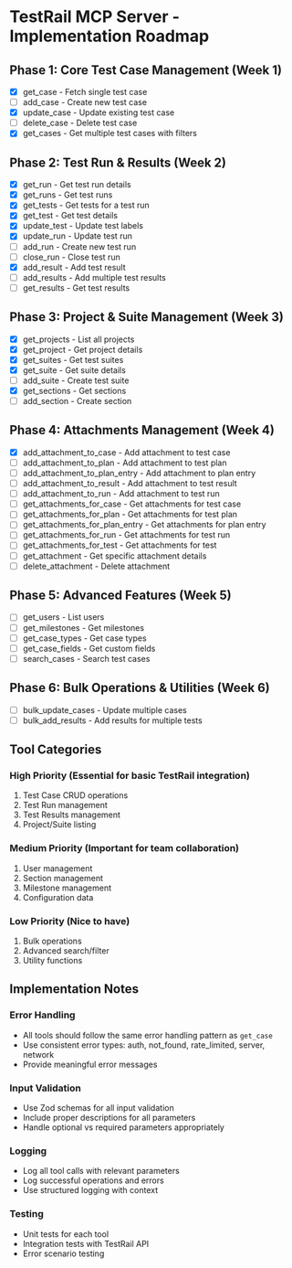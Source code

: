 # TestRail MCP Server - Implementation Roadmap

## Phase 1: Core Test Case Management (Week 1)
- [x] get_case - Fetch single test case
- [ ] add_case - Create new test case
- [x] update_case - Update existing test case
- [ ] delete_case - Delete test case
- [x] get_cases - Get multiple test cases with filters

## Phase 2: Test Run & Results (Week 2)
- [x] get_run - Get test run details
- [x] get_runs - Get test runs
- [x] get_tests - Get tests for a test run
- [x] get_test - Get test details
- [x] update_test - Update test labels
- [x] update_run - Update test run
- [ ] add_run - Create new test run
- [ ] close_run - Close test run
- [x] add_result - Add test result
- [ ] add_results - Add multiple test results
- [ ] get_results - Get test results

## Phase 3: Project & Suite Management (Week 3)
- [x] get_projects - List all projects
- [x] get_project - Get project details
- [x] get_suites - Get test suites
- [x] get_suite - Get suite details
- [ ] add_suite - Create test suite
- [x] get_sections - Get sections
- [ ] add_section - Create section

## Phase 4: Attachments Management (Week 4)
- [x] add_attachment_to_case - Add attachment to test case
- [ ] add_attachment_to_plan - Add attachment to test plan
- [ ] add_attachment_to_plan_entry - Add attachment to plan entry
- [ ] add_attachment_to_result - Add attachment to test result
- [ ] add_attachment_to_run - Add attachment to test run
- [ ] get_attachments_for_case - Get attachments for test case
- [ ] get_attachments_for_plan - Get attachments for test plan
- [ ] get_attachments_for_plan_entry - Get attachments for plan entry
- [ ] get_attachments_for_run - Get attachments for test run
- [ ] get_attachments_for_test - Get attachments for test
- [ ] get_attachment - Get specific attachment details
- [ ] delete_attachment - Delete attachment

## Phase 5: Advanced Features (Week 5)
- [ ] get_users - List users
- [ ] get_milestones - Get milestones
- [ ] get_case_types - Get case types
- [ ] get_case_fields - Get custom fields
- [ ] search_cases - Search test cases

## Phase 6: Bulk Operations & Utilities (Week 6)
- [ ] bulk_update_cases - Update multiple cases
- [ ] bulk_add_results - Add results for multiple tests

## Tool Categories

### High Priority (Essential for basic TestRail integration)
1. Test Case CRUD operations
2. Test Run management
3. Test Results management
4. Project/Suite listing

### Medium Priority (Important for team collaboration)
1. User management
2. Section management
3. Milestone management
4. Configuration data

### Low Priority (Nice to have)
1. Bulk operations
2. Advanced search/filter
3. Utility functions

## Implementation Notes

### Error Handling
- All tools should follow the same error handling pattern as `get_case`
- Use consistent error types: auth, not_found, rate_limited, server, network
- Provide meaningful error messages

### Input Validation
- Use Zod schemas for all input validation
- Include proper descriptions for all parameters
- Handle optional vs required parameters appropriately

### Logging
- Log all tool calls with relevant parameters
- Log successful operations and errors
- Use structured logging with context

### Testing
- Unit tests for each tool
- Integration tests with TestRail API
- Error scenario testing
